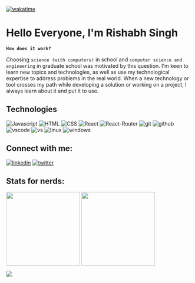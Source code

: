 [![wakatime](https://wakatime.com/badge/user/bfda4310-9ecd-4e7f-b52f-34ddaba40171.svg)](https://wakatime.com/@bfda4310-9ecd-4e7f-b52f-34ddaba40171)
 # Hello Everyone, I'm Rishabh Singh
 
**`How does it work?`**

Choosing `science (with computers)` in school and `computer science and engineering` in graduate school was motivated by this question. I'm keen to learn new topics and technologies, as well as use my technological expertise to address problems in the real world. When a new technology or tool crosses my path while developing a solution or working on a project, I always learn about it and put it to use.
## Technologies
![Javascript](https://img.shields.io/badge/JavaScript-F7DF1E?style=for-the-badge&logo=JavaScript&logoColor=white) ![HTML](https://img.shields.io/badge/HTML5-E34F26?style=for-the-badge&logo=html5&logoColor=white) ![CSS](https://img.shields.io/badge/CSS3-1572B6?style=for-the-badge&logo=css3&logoColor=white) ![React](https://img.shields.io/badge/React-20232A?style=for-the-badge&logo=react&logoColor=61DAFB) ![React-Router](https://img.shields.io/badge/React_Router-CA4245?style=for-the-badge&logo=react-router&logoColor=white) ![git](https://img.shields.io/badge/Git-ff0000?style=for-the-badge&logo=github&logoColor=white) ![github](https://img.shields.io/badge/GitHub-100000?style=for-the-badge&logo=git&logoColor=white) ![vscode](https://img.shields.io/badge/VS_Code-2E7EB0?style=for-the-badge&logo=Visual-Studio-Code&logoColor=white) ![vs](https://img.shields.io/badge/Visual_Studio-5C2D91?style=for-the-badge&logo=Visual-Studio&logoColor=white) ![linux](https://img.shields.io/badge/Linux-FCC624?style=for-the-badge&logo=linux&logoColor=black) ![windows](https://img.shields.io/badge/Windows-0078D6?style=for-the-badge&logo=windows&logoColor=white)
## Connect with me:

[![linkedin](https://img.shields.io/badge/LinkedIn-Rishabhsingh-0077B5?style=for-the-badge&logo=linkedin&logoColor=white)](https://www.linkedin.com/in/rishabh-singh22/) [![twitter](https://img.shields.io/badge/twitter-RIshabhSingh-1D9BF0?style=for-the-badge&logo=twitter&logoColor=white)](https://twitter.com/Rishabh19005463) 

## Stats for nerds:

<p>
  <img height="200" align="center" src="https://github-readme-stats.vercel.app/api/top-langs/?username=Rcoder-singh&theme=transparent&layout=compact&langs_count=16" />
  <img height="200" align="center" src="https://github-readme-stats.vercel.app/api/wakatime?username=Rcoder_singh&theme=transparent&layout=compact">
</p>
<p>
  <img align="center" src="https://github-readme-stats.vercel.app/api?username=Rcoder-singh&theme=transparent&show_icons=true&text_color=D93A7C" />
<!--   <img align="center" height="200"  src="https://camo.githubusercontent.com/8847cc086ad4e08b4d52c0588b0e641fc8364c2fde6a09cdf8144ae75a537e0f/68747470733a2f2f6769646967692e636f6d2f63646e2f6c6f76652e676966"> -->
</p>

